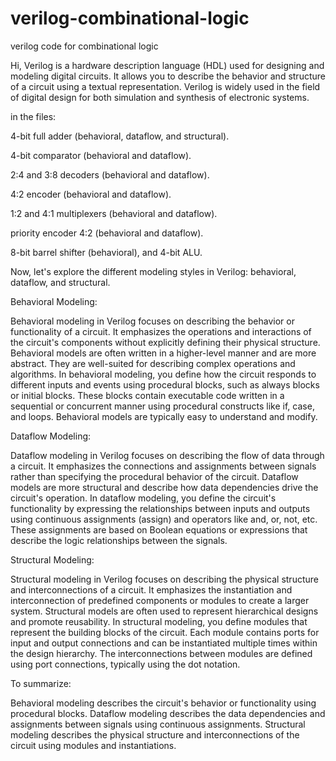 # verilog-combinational-logic
verilog code for combinational logic

Hi,
Verilog is a hardware description language (HDL) used for designing and modeling digital circuits. It allows you to describe the behavior and structure of a circuit using a textual representation. Verilog is widely used in the field of digital design for both simulation and synthesis of electronic systems.

in the files:

 4-bit full adder (behavioral, dataflow, and structural).
 
 4-bit comparator (behavioral and dataflow).
 
 2:4 and 3:8 decoders (behavioral and dataflow).
 
 4:2 encoder (behavioral and dataflow).
 
 1:2 and 4:1 multiplexers (behavioral and dataflow).
 
 priority encoder 4:2 (behavioral and dataflow).
 
 8-bit barrel shifter (behavioral), and 4-bit ALU.




Now, let's explore the different modeling styles in Verilog: behavioral, dataflow, and structural.

Behavioral Modeling:

Behavioral modeling in Verilog focuses on describing the behavior or functionality of a circuit. It emphasizes the operations and interactions of the circuit's components without explicitly defining their physical structure. Behavioral models are often written in a higher-level manner and are more abstract. They are well-suited for describing complex operations and algorithms.
In behavioral modeling, you define how the circuit responds to different inputs and events using procedural blocks, such as always blocks or initial blocks. These blocks contain executable code written in a sequential or concurrent manner using procedural constructs like if, case, and loops. Behavioral models are typically easy to understand and modify.

Dataflow Modeling:

Dataflow modeling in Verilog focuses on describing the flow of data through a circuit. It emphasizes the connections and assignments between signals rather than specifying the procedural behavior of the circuit. Dataflow models are more structural and describe how data dependencies drive the circuit's operation.
In dataflow modeling, you define the circuit's functionality by expressing the relationships between inputs and outputs using continuous assignments (assign) and operators like and, or, not, etc. These assignments are based on Boolean equations or expressions that describe the logic relationships between the signals.

Structural Modeling:

Structural modeling in Verilog focuses on describing the physical structure and interconnections of a circuit. It emphasizes the instantiation and interconnection of predefined components or modules to create a larger system. Structural models are often used to represent hierarchical designs and promote reusability.
In structural modeling, you define modules that represent the building blocks of the circuit. Each module contains ports for input and output connections and can be instantiated multiple times within the design hierarchy. The interconnections between modules are defined using port connections, typically using the dot notation.

To summarize:

Behavioral modeling describes the circuit's behavior or functionality using procedural blocks.
Dataflow modeling describes the data dependencies and assignments between signals using continuous assignments.
Structural modeling describes the physical structure and interconnections of the circuit using modules and instantiations.


